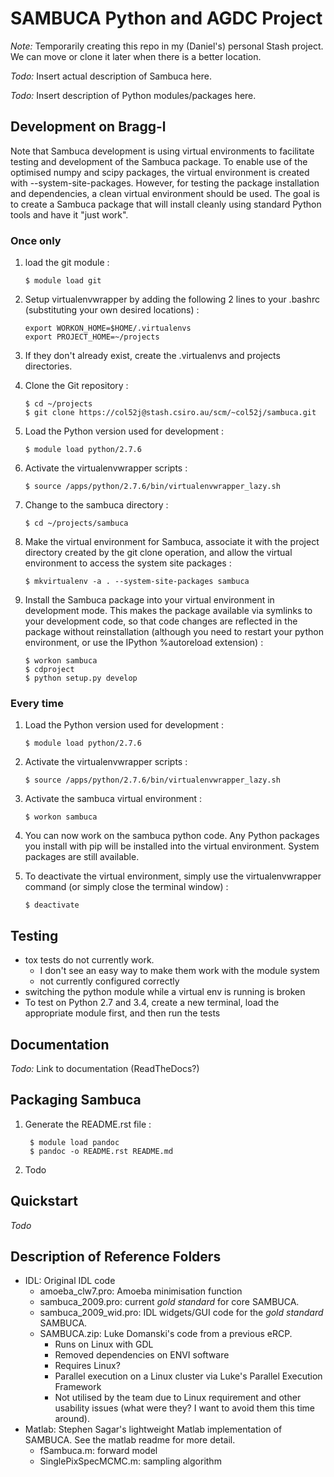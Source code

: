 # SAMBUCA Python and AGDC Project
*Note:* Temporarily creating this repo in my (Daniel's) personal Stash
project. We can move or clone it later when there is a better location.

*Todo:* Insert actual description of Sambuca here.

*Todo:* Insert description of Python modules/packages here.

## Development on Bragg-l
Note that Sambuca development is using virtual environments to facilitate 
testing and development of the Sambuca package. To enable use of the optimised
numpy and scipy packages, the virtual environment is created with
--system-site-packages. However, for testing the package installation and
dependencies, a clean virtual environment should be used. The goal is to
create a Sambuca package that will install cleanly using standard Python tools
and have it "just work".

### Once only
1.  load the git module :

        $ module load git
2.  Setup virtualenvwrapper by adding the following 2 lines to your
    .bashrc (substituting your own desired locations) :

        export WORKON_HOME=$HOME/.virtualenvs
        export PROJECT_HOME=~/projects

3.  If they don't already exist, create the .virtualenvs and projects
    directories.

4.  Clone the Git repository :

        $ cd ~/projects
        $ git clone https://col52j@stash.csiro.au/scm/~col52j/sambuca.git

5.  Load the Python version used for development :

        $ module load python/2.7.6
        
6.  Activate the virtualenvwrapper scripts :

        $ source /apps/python/2.7.6/bin/virtualenvwrapper_lazy.sh

7.  Change to the sambuca directory :

        $ cd ~/projects/sambuca

8.  Make the virtual environment for Sambuca, associate it with the
    project directory created by the git clone operation, and allow the
    virtual environment to access the system site packages :

        $ mkvirtualenv -a . --system-site-packages sambuca

9.  Install the Sambuca package into your virtual environment in development
    mode. This makes the package available via symlinks to your development
    code, so that code changes are reflected in the package without
    reinstallation (although you need to restart your python environment, or use
    the IPython %autoreload extension) :

        $ workon sambuca
        $ cdproject
        $ python setup.py develop

### Every time
1.  Load the Python version used for development :

        $ module load python/2.7.6

2.  Activate the virtualenvwrapper scripts :

        $ source /apps/python/2.7.6/bin/virtualenvwrapper_lazy.sh

3.  Activate the sambuca virtual environment :

        $ workon sambuca

4.  You can now work on the sambuca python code. Any Python packages you
    install with pip will be installed into the virtual environment.
    System packages are still available.

5.  To deactivate the virtual environment, simply use the
    virtualenvwrapper command (or simply close the terminal window) :

        $ deactivate

## Testing
- tox tests do not currently work.
    - I don't see an easy way to make them work with the module system
    - not currently configured correctly
- switching the python module while a virtual env is running is broken
- To test on Python 2.7 and 3.4, create a new terminal, load the appropriate
  module first, and then run the tests

## Documentation
*Todo:* Link to documentation (ReadTheDocs?)

## Packaging Sambuca
1. Generate the README.rst file :

        $ module load pandoc
        $ pandoc -o README.rst README.md

2. Todo

## Quickstart
*Todo*

## Description of Reference Folders
-   IDL: Original IDL code
    -   amoeba\_clw7.pro: Amoeba minimisation function
    -   sambuca\_2009.pro: current *gold standard* for core SAMBUCA.
    -   sambuca\_2009\_wid.pro: IDL widgets/GUI code for the *gold
        standard* SAMBUCA.
    -   SAMBUCA.zip: Luke Domanski's code from a previous eRCP.
        -   Runs on Linux with GDL
        -   Removed dependencies on ENVI software
        -   Requires Linux?
        -   Parallel execution on a Linux cluster via Luke's Parallel
            Execution Framework
        -   Not utilised by the team due to Linux requirement and other
            usability issues (what were they? I want to avoid them this
            time around).
-   Matlab: Stephen Sagar's lightweight Matlab implementation of
    SAMBUCA. See the matlab readme for more detail.
    -   fSambuca.m: forward model
    -   SinglePixSpecMCMC.m: sampling algorithm

